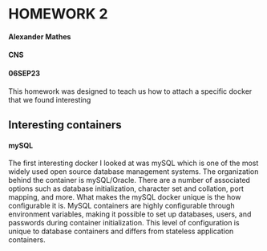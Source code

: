 # HOMEWORK 2
#### Alexander Mathes
#### CNS
#### 06SEP23

This homework was designed to teach us how to attach a specific docker that we found interesting

## Interesting containers
#### mySQL
The first interesting docker I looked at was mySQL which is one of the most widely used open source database management systems.
The organization behind the container is mySQL/Oracle.  There are a number of associated options such as database initialization, 
character set and collation, port mapping, and more.  What makes the mySQL docker unique is the how configurable it is. MySQL 
containers are highly configurable through environment variables, making it possible to set up databases, users, and passwords 
during container initialization. This level of configuration is unique to database containers and differs from stateless application containers.

#### 
